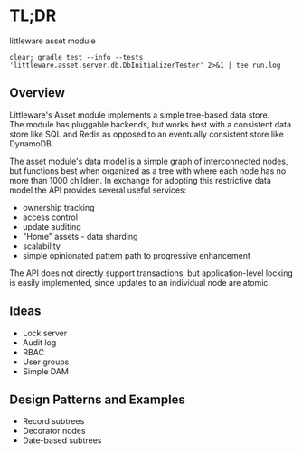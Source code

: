 # TL;DR

littleware asset module

```
clear; gradle test --info --tests 'littleware.asset.server.db.DbInitializerTester' 2>&1 | tee run.log
```

## Overview

Littleware's Asset module implements a simple tree-based data store.  
The module has pluggable backends, but works best with a consistent data store
like SQL and Redis as opposed to an eventually consistent store like DynamoDB.

The asset module's data model is a simple graph of interconnected nodes, but functions 
best when organized as a tree with where each node has no more than 1000 children.
In exchange for adopting this restrictive data model the API provides
several useful services:

* ownership tracking
* access control
* update auditing
* "Home" assets - data sharding
* scalability 
* simple opinionated pattern path to progressive enhancement

The API does not directly support transactions, but application-level locking
is easily implemented, since updates to an individual node are atomic.


## Ideas 

* Lock server
* Audit log
* RBAC
* User groups
* Simple DAM


## Design Patterns and Examples

* Record subtrees
* Decorator nodes
* Date-based subtrees
